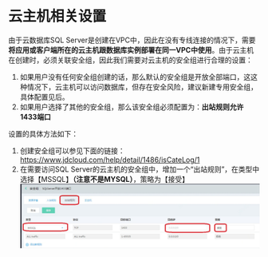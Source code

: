 # 云主机相关设置
由于云数据库SQL Server是创建在VPC中，因此在没有专线连接的情况下，需要**将应用或客户端所在的云主机跟数据库实例部署在同一VPC中使用**。由于云主机在创建时，必须关联安全组，因此我们需要对云主机的安全组进行合理的设置：
1. 如果用户没有任何安全组创建的话，那么默认的安全组是开放全部端口，这这种情况下，云主机可以访问数据库，但存在安全风险，建议新建专用安全组，具体配置见后。
2. 如果用户选择了其他的安全组，那么该安全组必须配置为：**出站规则允许1433端口**

设置的具体方法如下：
1. 创建安全组可以参见下面的链接：https://www.jdcloud.com/help/detail/1486/isCateLog/1
2. 在需要访问SQL Server的云主机的安全组中，增加一个“出站规则”，在类型中选择【MSSQL】**（注意不是MYSQL）**，策略为【接受】
![通过云主机连接1](../../../image/RDS/Instance-Connection-SQLServer-1.png)


